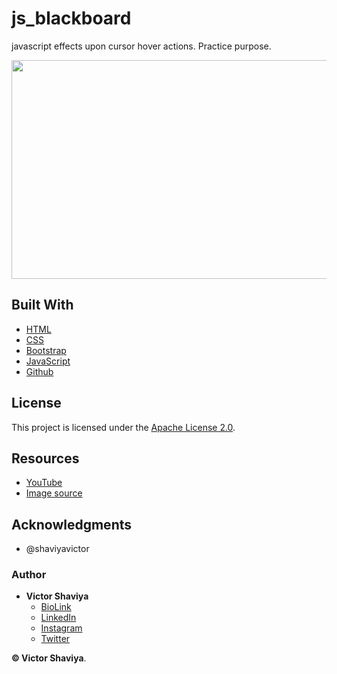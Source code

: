 # js_blackboard
javascript effects upon cursor hover actions. Practice purpose.
         
<img src="#" width="600" height="350" alt="">             

## Built With

* [HTML](https://developer.mozilla.org/en-US/docs/Web/HTML)        
* [CSS](https://developer.mozilla.org/en-US/docs/Web/css)             
* [Bootstrap](https://getbootstrap.com/docs/5.2/getting-started/introduction/)         
* [JavaScript](https://developer.mozilla.org/en-US/docs/Web/JavaScript)              
* [Github](https://github.com/ShaviyaVictor/shaviya)

## License

This project is licensed under the [Apache License 2.0](https://github.com/ShaviyaVictor/js_blackboard/blob/main/LICENSE).           

## Resources
- [YouTube](https://www.youtube.com/watch?v=B3d3pMxPYa8)          
- [Image source](https://www.pexels.com/)          

## Acknowledgments

* @shaviyavictor

### Author

* **Victor Shaviya**        
  - [BioLink](https://bio.link/shaviya)       
  - [LinkedIn](https://www.linkedin.com/in/ShaviyaVictor/)          
  - [Instagram](https://www.instagram.com/shaviyavictor/)        
  - [Twitter](https://twitter.com/ShaviyaVictor)        
  
  
**© Victor Shaviya**.